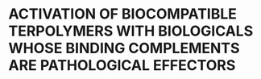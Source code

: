 # ACTIVATION OF BIOCOMPATIBLE TERPOLYMERS WITH BIOLOGICALS WHOSE BINDING COMPLEMENTS ARE PATHOLOGICAL EFFECTORS